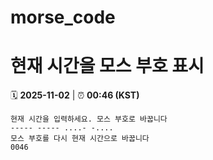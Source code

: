 # morse_code
# 현재 시간을 모스 부호 표시
<!-- MORSE_TIME_START -->
🗓️ **2025-11-02** | ⏰ **00:46 (KST)**

```
현재 시간을 입력하세요. 모스 부호로 바꿉니다
----- ----- ....- -....
모스 부호를 다시 현재 시간으로 바꿉니다
0046
```
<!-- MORSE_TIME_END -->
